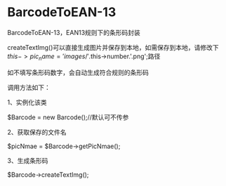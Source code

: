 # BarcodeToEAN-13
BarcodeToEAN-13，EAN13规则下的条形码封装

createTextImg()可以直接生成图片并保存到本地，如需保存到本地，请修改下$this->pic_name = 'images/'.$this->number.'.png';路径

如不填写条形码数字，会自动生成符合规则的条形码

调用方法如下：

1、实例化该类 

$Barcode = new Barcode();//默认可不传参

2、获取保存的文件名

$picNmae = $Barcode->getPicNmae();

3、生成条形码

$Barcode->createTextImg();

